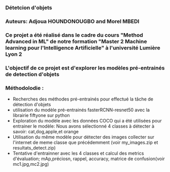 ### Détetcion d'objets

### Auteurs: Adjoua HOUNDONOUGBO and Morel MBEDI

### Ce projet  a été réalisé dans le cadre du cours "Method Advanced in ML" de notre formation "Master 2  Machine learning pour l'Intelligence Artificielle" à l'université Lumière Lyon 2


### L'objectif de ce projet est d'explorer les modèles  pré-entrainés de detection d'objets

### Méthodolodie :

- Recherches des méthodes pré-entrainés pour effectué la tâche de détection d'objets
- utilisation  du modèle  pré-entrainés  fasterRCNN-resnet50 avec  la librairie fiftyone sur python
- Exploration du modèle avec les données COCO qui a été utilisées pour entrainer le modèle: Nous avons sélectionné 4 classes à détecter à savoir: cat,dog,apple,et orange
- Utilisation du même modèle pour détecter des images collecter sur l'internet de meme classe que précédemment (voir my_images.zip et resultats_detect.zip)
- Tentative d'entrainner avec les 4 classes et calcul des metrics d'évaluation; mAp,préciosn, rappel, accuracy, matrice de confusion(voir mc1.jpg,mc2.jpg)


